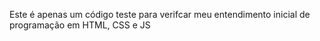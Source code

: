 Este é apenas um código teste para verifcar meu entendimento inicial de programação em HTML, CSS e JS 
